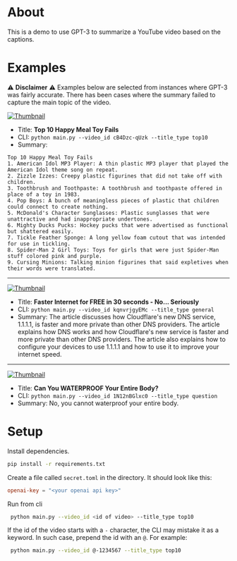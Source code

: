 # About
This is a demo to use GPT-3 to summarize a YouTube video based on the captions.

# Examples
⚠️ __Disclaimer__ ⚠️ Examples below are selected from instances where GPT-3 was fairly accurate. There has been cases where the summary failed to capture the main topic of the video. 


[![Thumbnail](https://img.youtube.com/vi/cB4Dzc-qUzk/0.jpg)](https://www.youtube.com/watch?v=cB4Dzc-qUzk)
- Title: __Top 10 Happy Meal Toy Fails__ 
- CLI: `python main.py --video_id cB4Dzc-qUzk --title_type top10`
- Summary:
```
Top 10 Happy Meal Toy Fails
1. American Idol MP3 Player: A thin plastic MP3 player that played the American Idol theme song on repeat.
2. Zizzle Izzes: Creepy plastic figurines that did not take off with children.
3. Toothbrush and Toothpaste: A toothbrush and toothpaste offered in place of a toy in 1983.
4. Pop Boys: A bunch of meaningless pieces of plastic that children could connect to create nothing.
5. McDonald's Character Sunglasses: Plastic sunglasses that were unattractive and had inappropriate undertones.
6. Mighty Ducks Pucks: Hockey pucks that were advertised as functional but shattered easily.
7. Tickle Feather Sponge: A long yellow foam cutout that was intended for use in tickling.
8. Spider-Man 2 Girl Toys: Toys for girls that were just Spider-Man stuff colored pink and purple.
9. Cursing Minions: Talking minion figurines that said expletives when their words were translated.
```
---

[![Thumbnail](https://img.youtube.com/vi/kqnvrjgyEMc/0.jpg)](https://www.youtube.com/watch?v=kqnvrjgyEMc)
- Title: __Faster Internet for FREE in 30 seconds - No... Seriously__
- CLI: `python main.py --video_id kqnvrjgyEMc --title_type general`
- Summary: The article discusses how Cloudflare's new DNS service, 1.1.1.1, is faster and more private than other DNS providers. The article explains how DNS works and how Cloudflare's new service is faster and more private than other DNS providers. The article also explains how to configure your devices to use 1.1.1.1 and how to use it to improve your internet speed.

---

[![Thumbnail](https://img.youtube.com/vi/1N12nBGlxc0/0.jpg)](https://www.youtube.com/watch?v=1N12nBGlxc0)
- Title: __Can You WATERPROOF Your Entire Body?__
- CLI: `python main.py --video_id 1N12nBGlxc0 --title_type question`
- Summary: No, you cannot waterproof your entire body.

# Setup
Install dependencies.
```bash
pip install -r requirements.txt
```
Create a file called `secret.toml` in the directory. It should look like this:
```toml
openai-key = "<your openai api key>"
```
Run from cli
```bash
 python main.py --video_id <id of video> --title_type top10
```

If the id of the video starts with a `-` character, the CLI may mistake it as a keyword. In such case, prepend the id with an `@`. For example:
```bash
 python main.py --video_id @-1234567 --title_type top10
```


